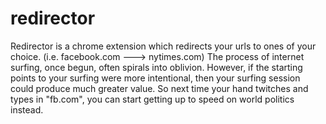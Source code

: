 # redirector
Redirector is a chrome extension which redirects your urls to ones of your choice. (i.e. facebook.com ---> nytimes.com) 
The process of internet surfing, once begun, often spirals into oblivion. However,
if the starting points to your surfing were more intentional, then your surfing session could produce much greater value. 
So next time your hand twitches and types in "fb.com", you can start getting up to speed on world politics instead.

